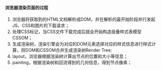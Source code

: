 #### 浏览器渲染页面的过程

1. 浏览器将获取到的HTML文档解析成DOM，并在解析的最开始阶段并行发起JS、CSS和图片的下载请求；
2. 处理CSS标记，当CSS文件下载完成后就会开始构造层叠样式表模型CSSOM；
3. 生成渲染树，渲染引擎会为对应的DOM元素选择对应的样式信息进行样式计算，将DOM和CSSOM合并生成渲染树Render Tree;
4. layout，浏览器根据渲染树计算出节点的位置和大小等信息；
5. painting，根据渲染树和回流得到的几何信息，得到节点像素；

